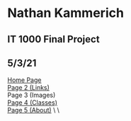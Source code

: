 # Nathan Kammerich
## IT 1000 Final Project
## 5/3/21
[Home Page](README.md) \
[Page 2 (Links)](page2.md) \
Page 3 (Images) \
[Page 4 (Classes)](page4.md) \
[Page 5 (About)](page5.md) \ \